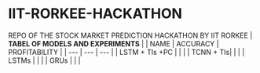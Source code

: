 # IIT-RORKEE-HACKATHON
REPO OF THE STOCK MARKET PREDICTION HACKATHON BY IIT RORKEE
| **TABEL OF MODELS AND EXPERIMENTS** |
| NAME | ACCURACY |  PROFITABILITY |
| --- | --- | --- |
| LSTM + TIs +PC | | |
| TCNN + TIs| | |
| LSTMs | | |
| GRUs | | |

